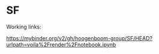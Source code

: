 # SF

Working links:

https://mybinder.org/v2/gh/hoogenboom-group/SF/HEAD?urlpath=voila%2Frender%2Fnotebook.ipynb

